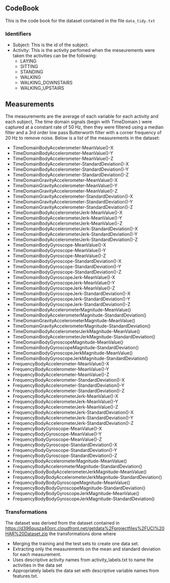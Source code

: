 ## CodeBook

This is the code book for the dataset contained in the file `data_tidy.txt`

### Identifiers

* Subject: This is the id of the subject.
* Activity: This is the activity perfomed when the meseurements were taken the activities can be the following:
  * LAYING 
  * SITTING 
  * STANDING 
  * WALKING 
  * WALKING_DOWNSTAIRS 
  * WALKING_UPSTAIRS

## Measurements

The measurements are the average of each variable for each activity and each subject, The time domain signals (begin with TimeDomain ) were captured at a constant rate of 50 Hz, then they were filtered using a median filter and a 3rd order low pass Butterworth filter with a corner frequency of 20 Hz to remove noise. Below is a list of the measurements in the dataset:


* TimeDomainBodyAccelerometer-MeanValue()-X
* TimeDomainBodyAccelerometer-MeanValue()-Y
* TimeDomainBodyAccelerometer-MeanValue()-Z
* TimeDomainBodyAccelerometer-StandardDeviation()-X
* TimeDomainBodyAccelerometer-StandardDeviation()-Y
* TimeDomainBodyAccelerometer-StandardDeviation()-Z
* TimeDomainGravityAccelerometer-MeanValue()-X
* TimeDomainGravityAccelerometer-MeanValue()-Y
* TimeDomainGravityAccelerometer-MeanValue()-Z
* TimeDomainGravityAccelerometer-StandardDeviation()-X
* TimeDomainGravityAccelerometer-StandardDeviation()-Y
* TimeDomainGravityAccelerometer-StandardDeviation()-Z
* TimeDomainBodyAccelerometerJerk-MeanValue()-X
* TimeDomainBodyAccelerometerJerk-MeanValue()-Y
* TimeDomainBodyAccelerometerJerk-MeanValue()-Z
* TimeDomainBodyAccelerometerJerk-StandardDeviation()-X
* TimeDomainBodyAccelerometerJerk-StandardDeviation()-Y
* TimeDomainBodyAccelerometerJerk-StandardDeviation()-Z
* TimeDomainBodyGyroscope-MeanValue()-X
* TimeDomainBodyGyroscope-MeanValue()-Y
* TimeDomainBodyGyroscope-MeanValue()-Z
* TimeDomainBodyGyroscope-StandardDeviation()-X
* TimeDomainBodyGyroscope-StandardDeviation()-Y
* TimeDomainBodyGyroscope-StandardDeviation()-Z
* TimeDomainBodyGyroscopeJerk-MeanValue()-X
* TimeDomainBodyGyroscopeJerk-MeanValue()-Y
* TimeDomainBodyGyroscopeJerk-MeanValue()-Z
* TimeDomainBodyGyroscopeJerk-StandardDeviation()-X
* TimeDomainBodyGyroscopeJerk-StandardDeviation()-Y
* TimeDomainBodyGyroscopeJerk-StandardDeviation()-Z
* TimeDomainBodyAccelerometerMagnitude-MeanValue()
* TimeDomainBodyAccelerometerMagnitude-StandardDeviation()
* TimeDomainGravityAccelerometerMagnitude-MeanValue()
* TimeDomainGravityAccelerometerMagnitude-StandardDeviation()
* TimeDomainBodyAccelerometerJerkMagnitude-MeanValue()
* TimeDomainBodyAccelerometerJerkMagnitude-StandardDeviation()
* TimeDomainBodyGyroscopeMagnitude-MeanValue()
* TimeDomainBodyGyroscopeMagnitude-StandardDeviation()
* TimeDomainBodyGyroscopeJerkMagnitude-MeanValue()
* TimeDomainBodyGyroscopeJerkMagnitude-StandardDeviation()
* FrequencyBodyAccelerometer-MeanValue()-X
* FrequencyBodyAccelerometer-MeanValue()-Y
* FrequencyBodyAccelerometer-MeanValue()-Z
* FrequencyBodyAccelerometer-StandardDeviation()-X
* FrequencyBodyAccelerometer-StandardDeviation()-Y
* FrequencyBodyAccelerometer-StandardDeviation()-Z
* FrequencyBodyAccelerometerJerk-MeanValue()-X
* FrequencyBodyAccelerometerJerk-MeanValue()-Y
* FrequencyBodyAccelerometerJerk-MeanValue()-Z
* FrequencyBodyAccelerometerJerk-StandardDeviation()-X
* FrequencyBodyAccelerometerJerk-StandardDeviation()-Y
* FrequencyBodyAccelerometerJerk-StandardDeviation()-Z
* FrequencyBodyGyroscope-MeanValue()-X
* FrequencyBodyGyroscope-MeanValue()-Y
* FrequencyBodyGyroscope-MeanValue()-Z
* FrequencyBodyGyroscope-StandardDeviation()-X
* FrequencyBodyGyroscope-StandardDeviation()-Y
* FrequencyBodyGyroscope-StandardDeviation()-Z
* FrequencyBodyAccelerometerMagnitude-MeanValue()
* FrequencyBodyAccelerometerMagnitude-StandardDeviation()
* FrequencyBodyBodyAccelerometerJerkMagnitude-MeanValue()
* FrequencyBodyBodyAccelerometerJerkMagnitude-StandardDeviation()
* FrequencyBodyBodyGyroscopeMagnitude-MeanValue()
* FrequencyBodyBodyGyroscopeMagnitude-StandardDeviation()
* FrequencyBodyBodyGyroscopeJerkMagnitude-MeanValue()
* FrequencyBodyBodyGyroscopeJerkMagnitude-StandardDeviation()

### Transformations 

The dataset was derived from the dataset contained in https://d396qusza40orc.cloudfront.net/getdata%2Fprojectfiles%2FUCI%20HAR%20Dataset.zip the transformations done where 
* Merging the training and the test sets to create one data set.
* Extracting only the measurements on the mean and standard deviation for each measurement.
* Uses descriptive activity names from activity_labels.txt to name the activities in the data set
* Appropriately labels the data set with descriptive variable names from features.txt.
